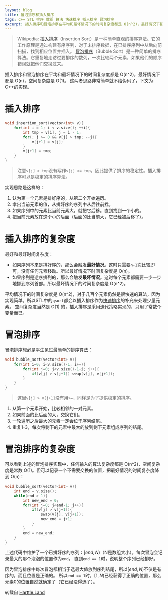 ```yaml
---
layout: blog
title: 冒泡排序和插入排序
tags: C++ STL 排序 数组 算法 快速排序 插入排序 冒泡排序
excerpt: 插入排序和冒泡排序在平均和最坏情况下的时间复杂度都是 O(n^2)，最好情况下都是 O(n)，空间复杂度是 O(1)。
---
```


> Wikipedia: [插入排序][insertion]（Insertion Sort）是一种简单直观的排序算法。它的工作原理是通过构建有序序列，对于未排序数据，在已排序序列中从后向前扫描，找到相应位置并插入。
> [冒泡排序][bubble]（Bubble Sort）是一种简单的排序算法。它重复地走访过要排序的数列，一次比较两个元素，如果他们的顺序错误就把他们交换过来。

插入排序和冒泡排序在平均和最坏情况下的时间复杂度都是 O(n^2)，最好情况下都是 O(n)，空间复杂度是 O(1)。
这两者思路非常简单就不给伪码了，下文为C++的实现。

<!--more-->

# 插入排序

```cpp
void insertion_sort(vector<int> v){
    for(int i = 1; i < v.size(); ++i){
        int tmp = v[i], j = i - 1;
        for(; j >= 0 && v[j] > tmp; --j){
            v[j+1] = v[j];
        }
        v[j+1] = tmp;
    }
}
```

> 注意`v[j] > tmp`没有写作`v[j] >= tmp`，因此提供了排序的稳定性。插入排序可以是稳定的排序算法。

实现思路是这样的：

1. 认为第一个元素是排好序的，从第二个开始遍历。
2. 拿出当前元素的值，从排好序的序列中从后往前找。
3. 如果序列中的元素比当前元素大，就把它后移。直到找到一个小的。
4. 把当前元素放在这个小的后面（后面的比当前大，它已经被后移了）。

# 插入排序的复杂度

最好和最好时间复杂度：

* 如果序列本来是排好序的，那么会触发**最好情况**。这时只需要`n-1`次比较即可，没有任何元素移动。所以最好情况下时间复杂度是 O(n)。
* 如果序列是逆序排列的，那么会触发**最坏情况**。这时每个元素都需要一步一步地挪到序列首部。所以最坏情况下的时间复杂度是 O(n^2)。

平均情况下的时间复杂度是 O(n^2)，对于几百个元素仍然是很快速的算法，因为实现简单。所以STL中的`qsort`都会以插入排序作为[快速排序][my-qsort]的补充来处理少量元素。
空间复杂度当然是 O(1) 的，插入排序是采用迭代策略实现的，只用了常数个变量而已。

# 冒泡排序

冒泡排序想必是平生见过最简单的排序算法：

```cpp
void bubble_sort(vector<int> v){
    for(int i=0; i<v.size()-1; i++){
        for(int j=0; j<v.size()-1-i; j++){
            if(v[j] > v[j+1]) swap(v[j], v[j+1]);
        }
    }
}
```

> 这里`v[j] > v[j+1]`没有用`>=`，同样是为了提供稳定的排序。

1. 从第一个元素开始，比较相邻的一对元素。
2. 如果前面的比后面的大，交换它们。
3. 一轮遍历之后最大的元素一定会位于序列结尾。
4. 重复1-3，每次将剩下的元素中最大的放到剩下元素组成序列的结尾。

# 冒泡排序的复杂度

可以看到上述的冒泡排序实现中，任何输入的算法复杂度都是 O(n^2)，空间复杂度是常数 O(1)。但可以记录一个不需要交换的位置，把最好情况的时间复杂度降到 O(n)：

```cpp
void bubble_sort(vector<int> v){
    int end = v.size();
    while(end > 1){
        int new_end = 0;
        for(int j=0; j<end-1; j++){
            if(v[j] > v[j+1]){
                swap(v[j], v[j+1]);
                new_end = j+1;
            } 
        }
        end = new_end;
    }
}
```

上述代码中维护了一个已排好序的序列：$[end, N)$（N是数组大小），每次冒泡会记录最大的那个泡泡的位置作为`end`。
直到`end == 1`时，说明整个序列已经排好。

因为冒泡排序中每次冒泡都相当于选最大值放到序列结尾，所以$[end, N)$不仅是有序的，而且位置是正确的。
所以`end == 1`时，$[1, N)$已经获得了正确的位置，那么元素0的位置自然就确定了（它已经没得选了）。

[bubble]: https://zh.wikipedia.org/wiki/%E5%86%92%E6%B3%A1%E6%8E%92%E5%BA%8F
[insertion]: https://zh.wikipedia.org/wiki/%E6%8F%92%E5%85%A5%E6%8E%92%E5%BA%8F
[qsort]: https://zh.wikipedia.org/wiki/%E5%BF%AB%E9%80%9F%E6%8E%92%E5%BA%8F
[my-qsort]: /2015/09/27/quick-sort.html
[intro2algo]: /2015/11/16/algo-sorting.html
转载自 <a href="https://harttle.land">Harttle.Land</a>
